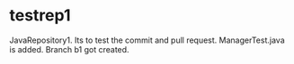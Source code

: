 # testrep1
JavaRepository1.
Its to test the commit and pull request.
ManagerTest.java is added.
Branch b1 got created.

